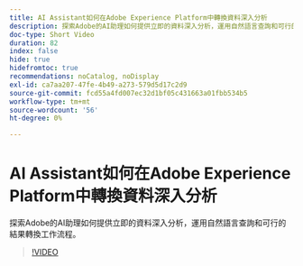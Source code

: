 ```yaml
---
title: AI Assistant如何在Adobe Experience Platform中轉換資料深入分析
description: 探索Adobe的AI助理如何提供立即的資料深入分析，運用自然語言查詢和可行的結果轉換工作流程。
doc-type: Short Video
duration: 82
index: false
hide: true
hidefromtoc: true
recommendations: noCatalog, noDisplay
exl-id: ca7aa207-47fe-4b49-a273-579d5d17c2d9
source-git-commit: fcd55a4fd007ec32d1bf05c431663a01fbb534b5
workflow-type: tm+mt
source-wordcount: '56'
ht-degree: 0%

---
```


# AI Assistant如何在Adobe Experience Platform中轉換資料深入分析

探索Adobe的AI助理如何提供立即的資料深入分析，運用自然語言查詢和可行的結果轉換工作流程。

<!-- 72_S653_3442539_81_how-ai-assistant-transforms-data-insights-in-adobe-experience-platform -->
>[!VIDEO](https://video.tv.adobe.com/v/3458305/?learn=on&enablevpops=true)
